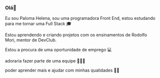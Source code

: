 ### Olá👋

Eu sou Paloma Helena, sou uma programadora Front End, estou estudando para me tornar uma Full Stack :mortar_board:

Estou aprendendo e criando projetos com os ensinamentos de Rodolfo Mori, mentor de DevClub.

Estou a procura de uma oportunidade de emprego :computer:

adoraria fazer parte de uma equipe :two_men_holding_hands::two_women_holding_hands::couple:

poder aprender mais e ajudar com minhas qualidades :information_desk_person::smiley:

